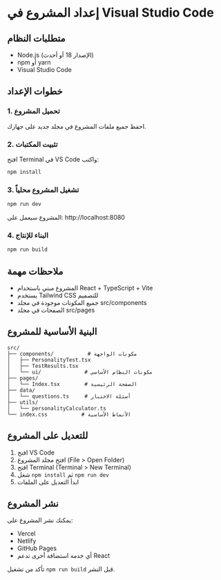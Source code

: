 
# إعداد المشروع في Visual Studio Code

## متطلبات النظام
- Node.js (الإصدار 18 أو أحدث)
- npm أو yarn
- Visual Studio Code

## خطوات الإعداد

### 1. تحميل المشروع
احفظ جميع ملفات المشروع في مجلد جديد على جهازك.

### 2. تثبيت المكتبات
افتح Terminal في VS Code واكتب:
```bash
npm install
```

### 3. تشغيل المشروع محلياً
```bash
npm run dev
```
المشروع سيعمل على: http://localhost:8080

### 4. البناء للإنتاج
```bash
npm run build
```

## ملاحظات مهمة
- المشروع مبني باستخدام React + TypeScript + Vite
- يستخدم Tailwind CSS للتصميم
- جميع المكونات موجودة في مجلد src/components
- الصفحات في مجلد src/pages

## البنية الأساسية للمشروع
```
src/
├── components/           # مكونات الواجهة
│   ├── PersonalityTest.tsx
│   ├── TestResults.tsx
│   └── ui/              # مكونات النظام الأساسي
├── pages/
│   └── Index.tsx        # الصفحة الرئيسية
├── data/
│   └── questions.ts     # أسئلة الاختبار
├── utils/
│   └── personalityCalculator.ts
└── index.css           # الأنماط الأساسية
```

## للتعديل على المشروع
1. افتح VS Code
2. افتح مجلد المشروع (File > Open Folder)
3. افتح Terminal (Terminal > New Terminal)
4. شغل `npm install` ثم `npm run dev`
5. ابدأ التعديل على الملفات

## نشر المشروع
يمكنك نشر المشروع على:
- Vercel
- Netlify  
- GitHub Pages
- أي خدمة استضافة أخرى تدعم React

تأكد من تشغيل `npm run build` قبل النشر.
